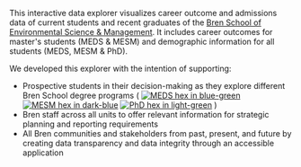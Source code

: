 This interactive data explorer visualizes career outcome and admissions data of current students and recent graduates of the <a href="https://bren.ucsb.edu/" target="_blank">Bren School of Environmental Science & Management</a>. It includes career outcomes for master's students (MEDS & MESM) and demographic information for all students (MEDS, MESM & PhD).

We developed this explorer with the intention of supporting:

-   Prospective students in their decision-making as they explore different Bren School degree programs ( <a href="https://bren.ucsb.edu/masters-programs/master-environmental-data-science" target="_blank"><img src="logos/bren_meds_hex.png" alt="MEDS hex in blue-green" class="meds_hex"/></a> <a href="https://bren.ucsb.edu/masters-programs/master-environmental-science-and-management" target="_blank"><img src="logos/bren_mesm_hex.png" alt="MESM hex in dark-blue" class="mesm_hex"/></a> <a href="https://bren.ucsb.edu/phd-environmental-science-and-management" target="_blank"><img src="logos/bren_phd_hex.png" alt="PhD hex in light-green" class="phd_hex"/></a> )
-   Bren staff across all units to offer relevant information for strategic planning and reporting requirements
-   All Bren communities and stakeholders from past, present, and future by creating data transparency and data integrity through an accessible application
